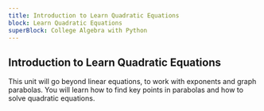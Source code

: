 ```yaml
---
title: Introduction to Learn Quadratic Equations
block: Learn Quadratic Equations
superBlock: College Algebra with Python
---
```


## Introduction to Learn Quadratic Equations

This unit will go beyond linear equations, to work with exponents and graph parabolas. You will learn how to find key points in parabolas and how to solve quadratic equations.
